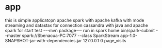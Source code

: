 # app
this is simple applicatopn apache spark with apache kafka with mode streaming and datastax for connection cassandra with java and apache spark
for start  test
---mvn package--- 
run in spark home
bin/spark-submit --master spark://Sbenaoua-PC:7077  --class  SparkStream  app-1.0-SNAPSHOT-jar-with-dependencies.jar 127.0.0.1 0 page_visits
